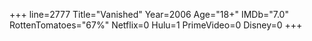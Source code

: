 +++
line=2777
Title="Vanished"
Year=2006
Age="18+"
IMDb="7.0"
RottenTomatoes="67%"
Netflix=0
Hulu=1
PrimeVideo=0
Disney=0
+++

